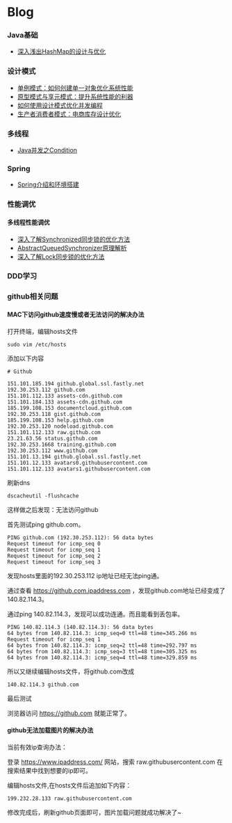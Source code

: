 # Blog

### Java基础

* [深入浅出HashMap的设计与优化](https://github.com/mituxiaoshami/blog/blob/master/doc/hashMap.md)

### 设计模式

* [单例模式：如何创建单一对象优化系统性能](https://github.com/mituxiaoshami/blog/blob/master/doc/singleton_design.md)
* [原型模式与享元模式：提升系统性能的利器](https://github.com/mituxiaoshami/blog/blob/master/doc/prototype_design.md)
* [如何使用设计模式优化并发编程](https://github.com/mituxiaoshami/blog/blob/master/doc/thread_design.md)
* [生产者消费者模式：电商库存设计优化](https://github.com/mituxiaoshami/blog/blob/master/doc/producer_design.md)

### 多线程

* [Java并发之Condition](https://github.com/mituxiaoshami/blog/blob/master/doc/condition.md)


### Spring

* [Spring介绍和环境搭建](https://github.com/mituxiaoshami/blog/blob/master/doc/spring/spring_1.md)

### 性能调优

#### 多线程性能调优

* [深入了解Synchronized同步锁的优化方法](https://github.com/mituxiaoshami/blog/blob/master/doc/synchronized.md)
* [AbstractQueuedSynchronizer原理解析](https://github.com/mituxiaoshami/blog/blob/master/doc/AbstractQueuedSynchronizer.md)
* [深入了解Lock同步锁的优化方法](https://github.com/mituxiaoshami/blog/blob/master/doc/lock.md)

### DDD学习

### github相关问题

#### MAC下访问github速度慢或者无法访问的解决办法

打开终端，编辑hosts文件

```
sudo vim /etc/hosts
```

添加以下内容

```
# Github

151.101.185.194 github.global.ssl.fastly.net
192.30.253.112 github.com 
151.101.112.133 assets-cdn.github.com 
151.101.184.133 assets-cdn.github.com 
185.199.108.153 documentcloud.github.com 
192.30.253.118 gist.github.com
185.199.108.153 help.github.com 
192.30.253.120 nodeload.github.com 
151.101.112.133 raw.github.com 
23.21.63.56 status.github.com 
192.30.253.1668 training.github.com 
192.30.253.112 www.github.com 
151.101.13.194 github.global.ssl.fastly.net 
151.101.12.133 avatars0.githubusercontent.com 
151.101.112.133 avatars1.githubusercontent.com
```

刷新dns

```
dscacheutil -flushcache
```

这样做之后发现：无法访问github

首先测试ping github.com。

```
PING github.com (192.30.253.112): 56 data bytes
Request timeout for icmp_seq 0
Request timeout for icmp_seq 1
Request timeout for icmp_seq 2
Request timeout for icmp_seq 3
```

发现hosts里面的192.30.253.112 ip地址已经无法ping通。

通过查看 https://github.com.ipaddress.com ，发现github.com地址已经变成了140.82.114.3。

通过ping 140.82.114.3，发现可以成功连通。而且能看到丢包率。

```
PING 140.82.114.3 (140.82.114.3): 56 data bytes
64 bytes from 140.82.114.3: icmp_seq=0 ttl=48 time=345.266 ms
Request timeout for icmp_seq 1
64 bytes from 140.82.114.3: icmp_seq=2 ttl=48 time=292.797 ms
64 bytes from 140.82.114.3: icmp_seq=3 ttl=48 time=305.325 ms
64 bytes from 140.82.114.3: icmp_seq=4 ttl=48 time=329.859 ms
```

所以又继续编辑hosts文件，将github.com改成

```
140.82.114.3 github.com 
```

最后测试

浏览器访问 https://github.com 就能正常了。

#### github无法加载图片的解决办法

当前有效ip查询办法：

登录 https://www.ipaddress.com/ 网站，搜索 raw.githubusercontent.com
在搜索结果中找到想要的ip即可。

编辑hosts文件,在hosts文件后追加如下内容：

```
199.232.28.133 raw.githubusercontent.com 
```

修改完成后，刷新github页面即可，图片加载问题就成功解决了~



